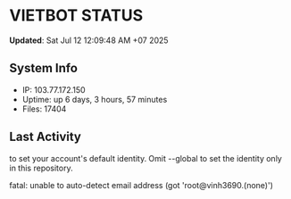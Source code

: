 # VIETBOT STATUS
**Updated**: Sat Jul 12 12:09:48 AM +07 2025

## System Info
- IP: 103.77.172.150
- Uptime: up 6 days, 3 hours, 57 minutes
- Files: 17404

## Last Activity

to set your account's default identity.
Omit --global to set the identity only in this repository.

fatal: unable to auto-detect email address (got 'root@vinh3690.(none)')
